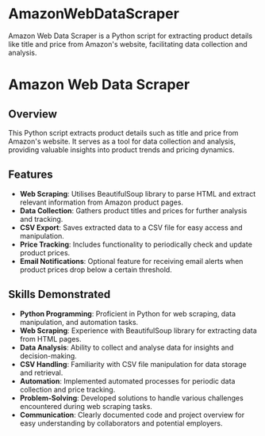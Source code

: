 # AmazonWebDataScraper
Amazon Web Data Scraper is a Python script for extracting product details like title and price from Amazon's website, facilitating data collection and analysis.

# Amazon Web Data Scraper

## Overview
This Python script extracts product details such as title and price from Amazon's website. It serves as a tool for data collection and analysis, providing valuable insights into product trends and pricing dynamics.

## Features
- **Web Scraping**: Utilises BeautifulSoup library to parse HTML and extract relevant information from Amazon product pages.
- **Data Collection**: Gathers product titles and prices for further analysis and tracking.
- **CSV Export**: Saves extracted data to a CSV file for easy access and manipulation.
- **Price Tracking**: Includes functionality to periodically check and update product prices.
- **Email Notifications**: Optional feature for receiving email alerts when product prices drop below a certain threshold.

## Skills Demonstrated
- **Python Programming**: Proficient in Python for web scraping, data manipulation, and automation tasks.
- **Web Scraping**: Experience with BeautifulSoup library for extracting data from HTML pages.
- **Data Analysis**: Ability to collect and analyse data for insights and decision-making.
- **CSV Handling**: Familiarity with CSV file manipulation for data storage and retrieval.
- **Automation**: Implemented automated processes for periodic data collection and price tracking.
- **Problem-Solving**: Developed solutions to handle various challenges encountered during web scraping tasks.
- **Communication**: Clearly documented code and project overview for easy understanding by collaborators and potential employers.

